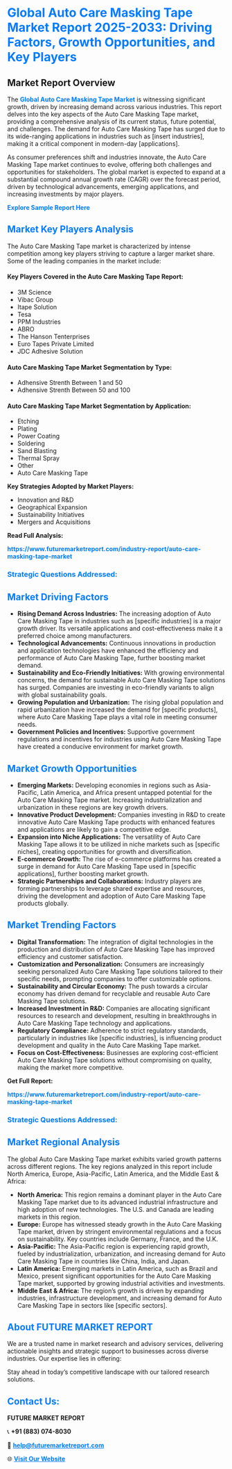 <h1 style="color: #007BFF;">Global Auto Care Masking Tape Market Report 2025-2033: Driving Factors, Growth Opportunities, and Key Players</h1>

<section id="overview">
<h2>Market Report Overview</h2>
<p>The <a href="https://www.futuremarketreport.com/industry-report/auto-care-masking-tape-market" style="color: #007BFF; text-decoration: none;"><strong>Global Auto Care Masking Tape Market</strong></a> is witnessing significant growth, driven by increasing demand across various industries. This report delves into the key aspects of the Auto Care Masking Tape market, providing a comprehensive analysis of its current status, future potential, and challenges. The demand for Auto Care Masking Tape has surged due to its wide-ranging applications in industries such as [insert industries], making it a critical component in modern-day [applications].</p>
<p>As consumer preferences shift and industries innovate, the Auto Care Masking Tape market continues to evolve, offering both challenges and opportunities for stakeholders. The global market is expected to expand at a substantial compound annual growth rate (CAGR) over the forecast period, driven by technological advancements, emerging applications, and increasing investments by major players.</p>
</section>

<section id="overview">
<p><a href="https://www.futuremarketreport.com/request-sample/reportId=112240" style="color: #007BFF; text-decoration: none;"><strong>Explore Sample Report Here</strong></a></p>
</section>

<section id="key-players">
<h2 style="color: #007BFF;">Market Key Players Analysis</h2>
<p>The Auto Care Masking Tape market is characterized by intense competition among key players striving to capture a larger market share. Some of the leading companies in the market include:</p>
<h4>Key Players Covered in the Auto Care Masking Tape Report:</h4>
<ul><li>3M Science</li><li>Vibac Group</li><li>Itape Solution</li><li>Tesa</li><li>PPM Industries</li><li>ABRO</li><li>The Hanson Tenterprises</li><li>Euro Tapes Private Limited</li><li>JDC Adhesive Solution</li></ul>
<h4>Auto Care Masking Tape Market Segmentation by Type:</h4>
<ul><li>Adhensive Strenth Between 1 and 50</li><li>Adhensive Strenth Between 50 and 100</li></ul>

<h4>Auto Care Masking Tape Market Segmentation by Application:</h4>
<ul><li>Etching</li><li>Plating</li><li>Power Coating</li><li>Soldering</li><li>Sand Blasting</li><li>Thermal Spray</li><li>Other</li><li>Auto Care Masking Tape</li></ul>
<p><strong>Key Strategies Adopted by Market Players:</strong></p>
<ul>
<li>Innovation and R&D</li>
<li>Geographical Expansion</li>
<li>Sustainability Initiatives</li>
<li>Mergers and Acquisitions</li>
</ul>
</section>

<section>
<p><strong>Read Full Analysis: </strong></p><a href="https://www.futuremarketreport.com/industry-report/auto-care-masking-tape-market" style="color: #007BFF; text-decoration: none;"><strong>https://www.futuremarketreport.com/industry-report/auto-care-masking-tape-market</strong></a>
<h3 style="color: #007BFF;">Strategic Questions Addressed:</h3>
</section>

<section id="driving-factors">
<h2 style="color: #007BFF;">Market Driving Factors</h2>
<ul>
<li><strong>Rising Demand Across Industries:</strong> The increasing adoption of Auto Care Masking Tape in industries such as [specific industries] is a major growth driver. Its versatile applications and cost-effectiveness make it a preferred choice among manufacturers.</li>
<li><strong>Technological Advancements:</strong> Continuous innovations in production and application technologies have enhanced the efficiency and performance of Auto Care Masking Tape, further boosting market demand.</li>
<li><strong>Sustainability and Eco-Friendly Initiatives:</strong> With growing environmental concerns, the demand for sustainable Auto Care Masking Tape solutions has surged. Companies are investing in eco-friendly variants to align with global sustainability goals.</li>
<li><strong>Growing Population and Urbanization:</strong> The rising global population and rapid urbanization have increased the demand for [specific products], where Auto Care Masking Tape plays a vital role in meeting consumer needs.</li>
<li><strong>Government Policies and Incentives:</strong> Supportive government regulations and incentives for industries using Auto Care Masking Tape have created a conducive environment for market growth.</li>
</ul>
</section>

<section id="growth-opportunities">
<h2 style="color: #007BFF;">Market Growth Opportunities</h2>
<ul>
<li><strong>Emerging Markets:</strong> Developing economies in regions such as Asia-Pacific, Latin America, and Africa present untapped potential for the Auto Care Masking Tape market. Increasing industrialization and urbanization in these regions are key growth drivers.</li>
<li><strong>Innovative Product Development:</strong> Companies investing in R&D to create innovative Auto Care Masking Tape products with enhanced features and applications are likely to gain a competitive edge.</li>
<li><strong>Expansion into Niche Applications:</strong> The versatility of Auto Care Masking Tape allows it to be utilized in niche markets such as [specific niches], creating opportunities for growth and diversification.</li>
<li><strong>E-commerce Growth:</strong> The rise of e-commerce platforms has created a surge in demand for Auto Care Masking Tape used in [specific applications], further boosting market growth.</li>
<li><strong>Strategic Partnerships and Collaborations:</strong> Industry players are forming partnerships to leverage shared expertise and resources, driving the development and adoption of Auto Care Masking Tape products globally.</li>
</ul>
</section>

<section id="trending-factors">
<h2 style="color: #007BFF;">Market Trending Factors</h2>
<ul>
<li><strong>Digital Transformation:</strong> The integration of digital technologies in the production and distribution of Auto Care Masking Tape has improved efficiency and customer satisfaction.</li>
<li><strong>Customization and Personalization:</strong> Consumers are increasingly seeking personalized Auto Care Masking Tape solutions tailored to their specific needs, prompting companies to offer customizable options.</li>
<li><strong>Sustainability and Circular Economy:</strong> The push towards a circular economy has driven demand for recyclable and reusable Auto Care Masking Tape solutions.</li>
<li><strong>Increased Investment in R&D:</strong> Companies are allocating significant resources to research and development, resulting in breakthroughs in Auto Care Masking Tape technology and applications.</li>
<li><strong>Regulatory Compliance:</strong> Adherence to strict regulatory standards, particularly in industries like [specific industries], is influencing product development and quality in the Auto Care Masking Tape market.</li>
<li><strong>Focus on Cost-Effectiveness:</strong> Businesses are exploring cost-efficient Auto Care Masking Tape solutions without compromising on quality, making the market more competitive.</li>
</ul>
</section>

<section>
<p><strong>Get Full Report: </strong></p><a href="https://www.futuremarketreport.com/industry-report/auto-care-masking-tape-market" style="color: #007BFF; text-decoration: none;"><strong>https://www.futuremarketreport.com/industry-report/auto-care-masking-tape-market</strong></a>
<h3 style="color: #007BFF;">Strategic Questions Addressed:</h3>
</section>


<section id="regional-analysis">
<h2 style="color: #007BFF;">Market Regional Analysis</h2>
<p>The global Auto Care Masking Tape market exhibits varied growth patterns across different regions. The key regions analyzed in this report include North America, Europe, Asia-Pacific, Latin America, and the Middle East & Africa:</p>
<ul>
<li><strong>North America:</strong> This region remains a dominant player in the Auto Care Masking Tape market due to its advanced industrial infrastructure and high adoption of new technologies. The U.S. and Canada are leading markets in this region.</li>
<li><strong>Europe:</strong> Europe has witnessed steady growth in the Auto Care Masking Tape market, driven by stringent environmental regulations and a focus on sustainability. Key countries include Germany, France, and the U.K.</li>
<li><strong>Asia-Pacific:</strong> The Asia-Pacific region is experiencing rapid growth, fueled by industrialization, urbanization, and increasing demand for Auto Care Masking Tape in countries like China, India, and Japan.</li>
<li><strong>Latin America:</strong> Emerging markets in Latin America, such as Brazil and Mexico, present significant opportunities for the Auto Care Masking Tape market, supported by growing industrial activities and investments.</li>
<li><strong>Middle East & Africa:</strong> The region’s growth is driven by expanding industries, infrastructure development, and increasing demand for Auto Care Masking Tape in sectors like [specific sectors].</li>
</ul>
</section>

<footer>
<h2 style="color: #007BFF;">About FUTURE MARKET REPORT</h2>
<p>We are a trusted name in market research and advisory services, delivering actionable insights and strategic support to businesses across diverse industries. Our expertise lies in offering:</p>

<p>Stay ahead in today’s competitive landscape with our tailored research solutions.</p>

<h2 style="color: #007BFF;">Contact Us:</h2>
<p><strong>FUTURE MARKET REPORT</strong></p>
<p>📞 <strong>+91 (883) 074-8030</strong></p>
<p>📧 <strong><a href="mailto:help@futuremarketreport.com" style="color: #007BFF;">help@futuremarketreport.com</a></strong></p>
<p>🌐 <strong><a href="https://www.futuremarketreport.com/" style="color: #007BFF;">Visit Our Website</a></strong></p>
</footer>